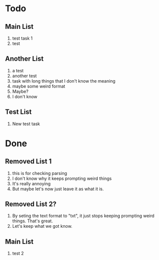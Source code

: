 # Todo

## Main List

1. test task 1
2. test

## Another List

1. a test
2. another test
3. task with long things that I don't know the meaning
4. maybe some weird format
5. Maybe?
6. I don't know

## Test List

1. New test task

# Done

## Removed List 1

1. this is for checking parsing
2. I don't know why it keeps prompting weird things
3. It's really annoying
4. But maybe let's now just leave it as what it is.

## Removed List 2?

1. By seting the text format to "txt", it just stops keeping prompting weird things. That's great.
2. Let's keep what we got know.

## Main List

1. test 2

